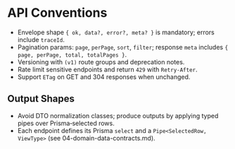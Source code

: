 # API Conventions

- Envelope shape `{ ok, data?, error?, meta? }` is mandatory; errors include `traceId`.
- Pagination params: `page`, `perPage`, `sort`, `filter`; response `meta` includes `{ page, perPage, total, totalPages }`.
- Versioning with `(v1)` route groups and deprecation notes.
- Rate limit sensitive endpoints and return `429` with `Retry-After`.
- Support `ETag` on GET and 304 responses when unchanged.

## Output Shapes

- Avoid DTO normalization classes; produce outputs by applying typed pipes over Prisma‑selected rows.
- Each endpoint defines its Prisma `select` and a `Pipe<SelectedRow, ViewType>` (see 04-domain-data-contracts.md).
